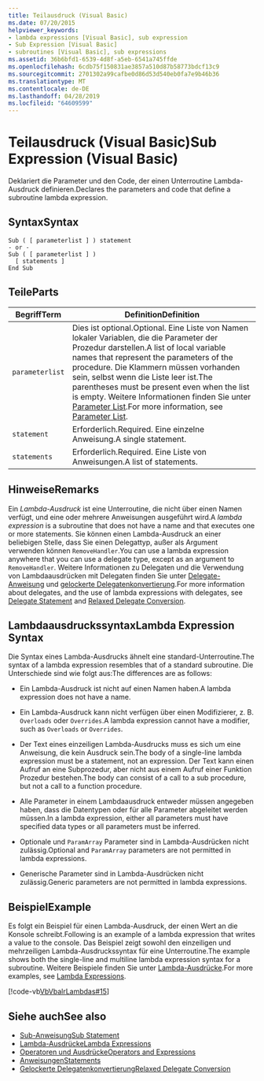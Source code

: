 ```yaml
---
title: Teilausdruck (Visual Basic)
ms.date: 07/20/2015
helpviewer_keywords:
- lambda expressions [Visual Basic], sub expression
- Sub Expression [Visual Basic]
- subroutines [Visual Basic], sub expressions
ms.assetid: 36b6bfd1-6539-4d8f-a5eb-6541a745ffde
ms.openlocfilehash: 6cdb75f150831ae3857a510d87b58773bdcf13c9
ms.sourcegitcommit: 2701302a99cafbe0d86d53d540eb0fa7e9b46b36
ms.translationtype: MT
ms.contentlocale: de-DE
ms.lasthandoff: 04/28/2019
ms.locfileid: "64609599"
---
```

# <a name="sub-expression-visual-basic"></a><span data-ttu-id="4a26a-102">Teilausdruck (Visual Basic)</span><span class="sxs-lookup"><span data-stu-id="4a26a-102">Sub Expression (Visual Basic)</span></span>
<span data-ttu-id="4a26a-103">Deklariert die Parameter und den Code, der einen Unterroutine Lambda-Ausdruck definieren.</span><span class="sxs-lookup"><span data-stu-id="4a26a-103">Declares the parameters and code that define a subroutine lambda expression.</span></span>  
  
## <a name="syntax"></a><span data-ttu-id="4a26a-104">Syntax</span><span class="sxs-lookup"><span data-stu-id="4a26a-104">Syntax</span></span>  
  
```  
Sub ( [ parameterlist ] ) statement  
- or -  
Sub ( [ parameterlist ] )  
  [ statements ]  
End Sub  
```  
  
## <a name="parts"></a><span data-ttu-id="4a26a-105">Teile</span><span class="sxs-lookup"><span data-stu-id="4a26a-105">Parts</span></span>  
  
|<span data-ttu-id="4a26a-106">Begriff</span><span class="sxs-lookup"><span data-stu-id="4a26a-106">Term</span></span>|<span data-ttu-id="4a26a-107">Definition</span><span class="sxs-lookup"><span data-stu-id="4a26a-107">Definition</span></span>|  
|---|---|  
|`parameterlist`|<span data-ttu-id="4a26a-108">Dies ist optional.</span><span class="sxs-lookup"><span data-stu-id="4a26a-108">Optional.</span></span> <span data-ttu-id="4a26a-109">Eine Liste von Namen lokaler Variablen, die die Parameter der Prozedur darstellen.</span><span class="sxs-lookup"><span data-stu-id="4a26a-109">A list of local variable names that represent the parameters of the procedure.</span></span> <span data-ttu-id="4a26a-110">Die Klammern müssen vorhanden sein, selbst wenn die Liste leer ist.</span><span class="sxs-lookup"><span data-stu-id="4a26a-110">The parentheses must be present even when the list is empty.</span></span> <span data-ttu-id="4a26a-111">Weitere Informationen finden Sie unter [Parameter List](../../../visual-basic/language-reference/statements/parameter-list.md).</span><span class="sxs-lookup"><span data-stu-id="4a26a-111">For more information, see [Parameter List](../../../visual-basic/language-reference/statements/parameter-list.md).</span></span>|  
|`statement`|<span data-ttu-id="4a26a-112">Erforderlich.</span><span class="sxs-lookup"><span data-stu-id="4a26a-112">Required.</span></span> <span data-ttu-id="4a26a-113">Eine einzelne Anweisung.</span><span class="sxs-lookup"><span data-stu-id="4a26a-113">A single statement.</span></span>|  
|`statements`|<span data-ttu-id="4a26a-114">Erforderlich.</span><span class="sxs-lookup"><span data-stu-id="4a26a-114">Required.</span></span> <span data-ttu-id="4a26a-115">Eine Liste von Anweisungen.</span><span class="sxs-lookup"><span data-stu-id="4a26a-115">A list of statements.</span></span>|  
  
## <a name="remarks"></a><span data-ttu-id="4a26a-116">Hinweise</span><span class="sxs-lookup"><span data-stu-id="4a26a-116">Remarks</span></span>  
 <span data-ttu-id="4a26a-117">Ein *Lambda-Ausdruck* ist eine Unterroutine, die nicht über einen Namen verfügt, und eine oder mehrere Anweisungen ausgeführt wird.</span><span class="sxs-lookup"><span data-stu-id="4a26a-117">A *lambda expression* is a subroutine that does not have a name and that executes one or more statements.</span></span> <span data-ttu-id="4a26a-118">Sie können einen Lambda-Ausdruck an einer beliebigen Stelle, dass Sie einen Delegattyp, außer als Argument verwenden können `RemoveHandler`.</span><span class="sxs-lookup"><span data-stu-id="4a26a-118">You can use a lambda expression anywhere that you can use a delegate type, except as an argument to `RemoveHandler`.</span></span> <span data-ttu-id="4a26a-119">Weitere Informationen zu Delegaten und die Verwendung von Lambdaausdrücken mit Delegaten finden Sie unter [Delegate-Anweisung](../../../visual-basic/language-reference/statements/delegate-statement.md) und [gelockerte Delegatenkonvertierung](../../../visual-basic/programming-guide/language-features/delegates/relaxed-delegate-conversion.md).</span><span class="sxs-lookup"><span data-stu-id="4a26a-119">For more information about delegates, and the use of lambda expressions with delegates, see [Delegate Statement](../../../visual-basic/language-reference/statements/delegate-statement.md) and [Relaxed Delegate Conversion](../../../visual-basic/programming-guide/language-features/delegates/relaxed-delegate-conversion.md).</span></span>  
  
## <a name="lambda-expression-syntax"></a><span data-ttu-id="4a26a-120">Lambdaausdruckssyntax</span><span class="sxs-lookup"><span data-stu-id="4a26a-120">Lambda Expression Syntax</span></span>  
 <span data-ttu-id="4a26a-121">Die Syntax eines Lambda-Ausdrucks ähnelt eine standard-Unterroutine.</span><span class="sxs-lookup"><span data-stu-id="4a26a-121">The syntax of a lambda expression resembles that of a standard subroutine.</span></span> <span data-ttu-id="4a26a-122">Die Unterschiede sind wie folgt aus:</span><span class="sxs-lookup"><span data-stu-id="4a26a-122">The differences are as follows:</span></span>  
  
- <span data-ttu-id="4a26a-123">Ein Lambda-Ausdruck ist nicht auf einen Namen haben.</span><span class="sxs-lookup"><span data-stu-id="4a26a-123">A lambda expression does not have a name.</span></span>  
  
- <span data-ttu-id="4a26a-124">Ein Lambda-Ausdruck kann nicht verfügen über einen Modifizierer, z. B. `Overloads` oder `Overrides`.</span><span class="sxs-lookup"><span data-stu-id="4a26a-124">A lambda expression cannot have a modifier, such as `Overloads` or `Overrides`.</span></span>  
  
- <span data-ttu-id="4a26a-125">Der Text eines einzeiligen Lambda-Ausdrucks muss es sich um eine Anweisung, die kein Ausdruck sein.</span><span class="sxs-lookup"><span data-stu-id="4a26a-125">The body of a single-line lambda expression must be a statement, not an expression.</span></span> <span data-ttu-id="4a26a-126">Der Text kann einen Aufruf an eine Subprozedur, aber nicht aus einem Aufruf einer Funktion Prozedur bestehen.</span><span class="sxs-lookup"><span data-stu-id="4a26a-126">The body can consist of a call to a sub procedure, but not a call to a function procedure.</span></span>  
  
- <span data-ttu-id="4a26a-127">Alle Parameter in einem Lambdaausdruck entweder müssen angegeben haben, dass die Datentypen oder für alle Parameter abgeleitet werden müssen.</span><span class="sxs-lookup"><span data-stu-id="4a26a-127">In a lambda expression, either all parameters must have specified data types or all parameters must be inferred.</span></span>  
  
- <span data-ttu-id="4a26a-128">Optionale und `ParamArray` Parameter sind in Lambda-Ausdrücken nicht zulässig.</span><span class="sxs-lookup"><span data-stu-id="4a26a-128">Optional and `ParamArray` parameters are not permitted in lambda expressions.</span></span>  
  
- <span data-ttu-id="4a26a-129">Generische Parameter sind in Lambda-Ausdrücken nicht zulässig.</span><span class="sxs-lookup"><span data-stu-id="4a26a-129">Generic parameters are not permitted in lambda expressions.</span></span>  
  
## <a name="example"></a><span data-ttu-id="4a26a-130">Beispiel</span><span class="sxs-lookup"><span data-stu-id="4a26a-130">Example</span></span>  
 <span data-ttu-id="4a26a-131">Es folgt ein Beispiel für einen Lambda-Ausdruck, der einen Wert an die Konsole schreibt.</span><span class="sxs-lookup"><span data-stu-id="4a26a-131">Following is an example of a lambda expression that writes a value to the console.</span></span> <span data-ttu-id="4a26a-132">Das Beispiel zeigt sowohl den einzeiligen und mehrzeiligen Lambda-Ausdruckssyntax für eine Unterroutine.</span><span class="sxs-lookup"><span data-stu-id="4a26a-132">The example shows both the single-line and multiline lambda expression syntax for a subroutine.</span></span> <span data-ttu-id="4a26a-133">Weitere Beispiele finden Sie unter [Lambda-Ausdrücke](../../../visual-basic/programming-guide/language-features/procedures/lambda-expressions.md).</span><span class="sxs-lookup"><span data-stu-id="4a26a-133">For more examples, see [Lambda Expressions](../../../visual-basic/programming-guide/language-features/procedures/lambda-expressions.md).</span></span>  
  
 [!code-vb[VbVbalrLambdas#15](~/samples/snippets/visualbasic/VS_Snippets_VBCSharp/VbVbalrLambdas/VB/Class1.vb#15)]  
  
## <a name="see-also"></a><span data-ttu-id="4a26a-134">Siehe auch</span><span class="sxs-lookup"><span data-stu-id="4a26a-134">See also</span></span>

- [<span data-ttu-id="4a26a-135">Sub-Anweisung</span><span class="sxs-lookup"><span data-stu-id="4a26a-135">Sub Statement</span></span>](../../../visual-basic/language-reference/statements/sub-statement.md)
- [<span data-ttu-id="4a26a-136">Lambda-Ausdrücke</span><span class="sxs-lookup"><span data-stu-id="4a26a-136">Lambda Expressions</span></span>](../../../visual-basic/programming-guide/language-features/procedures/lambda-expressions.md)
- [<span data-ttu-id="4a26a-137">Operatoren und Ausdrücke</span><span class="sxs-lookup"><span data-stu-id="4a26a-137">Operators and Expressions</span></span>](../../../visual-basic/programming-guide/language-features/operators-and-expressions/index.md)
- [<span data-ttu-id="4a26a-138">Anweisungen</span><span class="sxs-lookup"><span data-stu-id="4a26a-138">Statements</span></span>](../../../visual-basic/programming-guide/language-features/statements.md)
- [<span data-ttu-id="4a26a-139">Gelockerte Delegatenkonvertierung</span><span class="sxs-lookup"><span data-stu-id="4a26a-139">Relaxed Delegate Conversion</span></span>](../../../visual-basic/programming-guide/language-features/delegates/relaxed-delegate-conversion.md)
